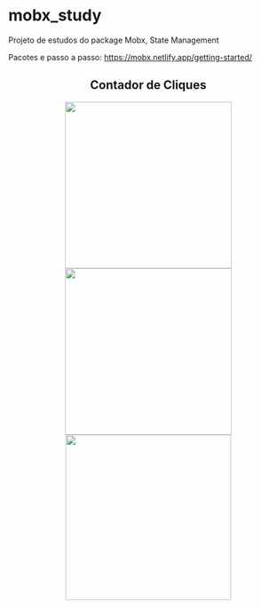# mobx_study

Projeto de estudos do package Mobx, State Management

Pacotes e passo a passo: https://mobx.netlify.app/getting-started/

<div align="center">
  <h2> Contador de Cliques</h2>
  <img src="https://user-images.githubusercontent.com/67521304/197361467-fad122c2-059a-4c83-934b-17e428e9f132.png"/ width="300">
  <img src="https://user-images.githubusercontent.com/67521304/197361458-4bcbb3a7-8e22-4e72-a6c1-ddaa76a9773d.png"/ width="300">
  <img src="https://user-images.githubusercontent.com/67521304/197361472-beaeb1ae-448b-4755-a41c-b89fccbec04c.png"/ width="298">
</div>
